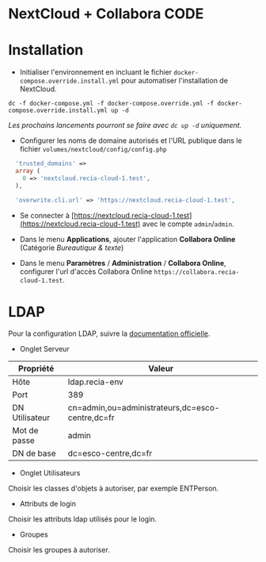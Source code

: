 NextCloud + Collabora CODE
==========================

Installation
============

- Initialiser l'environnement en incluant le fichier `docker-compose.override.install.yml` pour automatiser l'installation 
de NextCloud.

```
dc -f docker-compose.yml -f docker-compose.override.yml -f docker-compose.override.install.yml up -d
```

*Les prochains lancements pourront se faire avec `dc up -d` uniquement.*

- Configurer les noms de domaine autorisés et l'URL publique dans le fichier `volumes/nextcloud/config/config.php`

```php
  'trusted_domains' => 
  array (
    0 => 'nextcloud.recia-cloud-1.test',
  ),
```

```php
  'overwrite.cli.url' => 'https://nextcloud.recia-cloud-1.test',
```

- Se connecter à [https://nextcloud.recia-cloud-1.test](https://nextcloud.recia-cloud-1.test) avec le compte `admin`/`admin`.

- Dans le menu **Applications**, ajouter l'application **Collabora Online** (Catégorie *Bureautique & texte*)

- Dans le menu **Paramètres** / **Administration** / **Collabora Online**, configurer l'url d'accès Collabora Online 
`https://collabora.recia-cloud-1.test`.

LDAP
====

Pour la configuration LDAP, suivre la [documentation officielle](https://docs.nextcloud.com/server/stable/admin_manual/configuration_user/user_auth_ldap.html).

- Onglet Serveur

| Propriété | Valeur |
|--------|---|
| Hôte | ldap.recia-env |
| Port | 389 |
| DN Utilisateur | cn=admin,ou=administrateurs,dc=esco-centre,dc=fr |
| Mot de passe | admin |
| DN de base | dc=esco-centre,dc=fr |

- Onglet Utilisateurs

Choisir les classes d'objets à autoriser, par exemple ENTPerson.

- Attributs de login

Choisir les attributs ldap utilisés pour le login.

- Groupes

Choisir les groupes à autoriser.